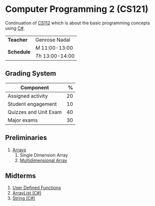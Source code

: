 # Computer Programming 2 (CS121)

Continuation of [CS112](CS112.md) which is about the basic programming concepts using [C#](c-sharp.md).

<table>
        <tr>
            <td><b>Teacher</b></td>
            <td>Genrose Nadal</td>
        </tr>
        <tr> 
            <td rowspan="2"><b>Schedule</b></td>
            <td><i>M</i> 11:00-13:00</td>
        </tr>
        <tr>
            <td><i>Th</i> 13:00-14:00</td>
        </tr>
</table>

## Grading System

| Component             |   % |
| --------------------- | --: |
| Assigned activity     |  20 |
| Student engagement    |  10 |
| Quizzes and Unit Exam |  40 |
| Major exams           |  30 |

## Preliminaries

1. [Arrays](array.md)
   1. Single Dimension Array
   1. [Multidimensional Array](array.md#dimensions-of-array)

## Midterms

1. [User Defined Functions](functions.md#computer-science)
2. [ArrayList (C#)](array-list-c-sharp.md)
3. [String (C#)](string-c-sharp.md)
